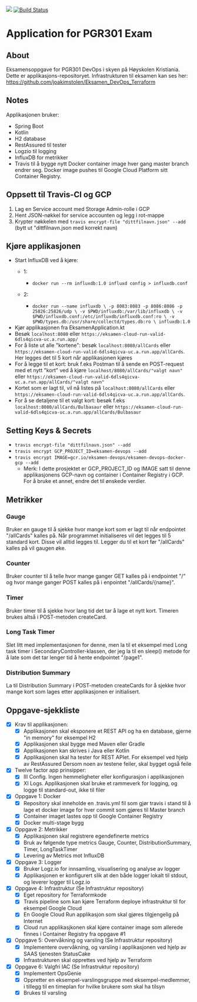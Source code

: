 <a href="https://www.statuscake.com" title="Website Uptime Monitoring"><img src="https://app.statuscake.com/button/index.php?Track=5743970&Days=1&Design=2" /></a>
[![Build Status](https://travis-ci.com/joakimstolen/Eksamen_DevOps_App.svg?token=2oGxk1NA54S8kvu1Qqs9&branch=master)](https://travis-ci.com/joakimstolen/Eksamen_DevOps_App)
# Application for PGR301 Exam
## About
Eksamensoppgave for PGR301 DevOps i skyen på Høyskolen Kristiania. Dette er applikasjons-repositoryet. Infrastrukturen til eksamen kan ses her: https://github.com/joakimstolen/Eksamen_DevOps_Terraform 

## Notes
Applikasjonen bruker:
 * Spring Boot 
 * Kotlin
 * H2 database 
 * RestAssured til tester
 * Logzio til logging
 * InfluxDB for metrikker
 * Travis til å bygge nytt Docker container image hver gang master branch endrer seg. Docker image pushes til Google Cloud Platform sitt Container Registry.  
 
 
 ## Oppsett til Travis-CI og GCP
 1. Lag en Service account med Storage Admin-rolle i GCP
 2. Hent JSON-nøkkel for service accounten og legg i rot-mappe
 3. Krypter nøkkelen med `travis encrypt-file "dittfilnavn.json" --add` (bytt ut "dittfilnavn.json med korrekt navn)
 

## Kjøre applikasjonen
* Start InfluxDB ved å kjøre:
    * 1:  
        * `docker run --rm influxdb:1.0 influxd config > influxdb.conf`
     
    * 2:  
        *   `docker run --name influxdb \
        -p 8083:8083 -p 8086:8086 -p 25826:25826/udp \
        -v $PWD/influxdb:/var/lib/influxdb \
        -v $PWD/influxdb.conf:/etc/influxdb/influxdb.conf:ro \
        -v $PWD/types.db:/usr/share/collectd/types.db:ro \
        influxdb:1.0`
*  Kjør applikasjonen fra EksamenApplication.kt
* Besøk `localhost:8080` eller `https://eksamen-cloud-run-valid-6dls4qicva-uc.a.run.app/`
* For å liste ut alle "kortene": besøk `localhost:8080/allCards` eller `https://eksamen-cloud-run-valid-6dls4qicva-uc.a.run.app/allCards`. Her legges det til 5 kort når applikasjonen kjøres
* For å legge til et kort: bruk f.eks Postman til å sende en POST-request med et nytt "kort" ved å kjøre `localhost/8080/allCards/"valgt navn"` eller `https://eksamen-cloud-run-valid-6dls4qicva-uc.a.run.app/allCards/"valgt navn"`
* Kortet som er lagt til, vil nå listes på `localhost:8080/allCards` eller `https://eksamen-cloud-run-valid-6dls4qicva-uc.a.run.app/allCards`. 
* For å se detaljene til et valgt kort: besøk f.eks `localhost:8080/allCards/Bulbasaur` eller `https://eksamen-cloud-run-valid-6dls4qicva-uc.a.run.app/allCards/Bulbasaur`    


## Setting Keys & Secrets
* `travis encrypt-file "dittfilnavn.json" --add`
* `travis encrypt GCP_PROJECT_ID=eksamen-devops --add`
* `travis encrypt IMAGE=gcr.io/eksamen-devops/eksamen-devops-docker-gcp --add`
    * Merk: I dette prosjektet er GCP_PROJECT_ID og IMAGE satt til denne applikasjonens GCP-navn og container i Container Registry i GCP. For å bruke et annet, endre det til ønskede verdier. 

## Metrikker
### Gauge
Bruker en gauge til å sjekke hvor mange kort som er lagt til når endpointet "/allCards" kalles på. Når programmet initialiseres vil det legges til 5 standard kort. Disse vil alltid legges til. Legger du til et kort før "/allCards" kalles på vil gaugen øke. 
### Counter
Bruker counter til å telle hvor mange ganger GET kalles på i endpointet "/" og hvor mange ganger POST kalles på i enpointet "/allCards/{name}".
### Timer
Bruker timer til å sjekke hvor lang tid det tar å lage et nytt kort. Timeren brukes altså i POST-metoden createCard. 
### Long Task Timer
Slet litt med implementasjonen for denne, men la til et eksempel med Long task timer i SecondaryController-klassen, der jeg la til en sleep() metode for å late som det tar lenger tid å hente endpointet "/page1". 
### Distribution Summary
La til Distribution Summary i POST-metoden createCards for å sjekke hvor mange kort som lages etter applikasjonen er initialisert.  

## Oppgave-sjekkliste 
- [X] Krav til applikasjonen:  
    - [X] Applikasjonen skal eksponere et REST API og ha en database, gjerne "in memory" for eksempel H2 
    - [X] Applikasjonen skal bygge med Maven eller Gradle
    - [X] Applikasjonen kan skrives i Java eller Kotlin
    - [X] Applikasjonen skal ha tester for REST APIet. For eksempel ved hjelp av RestAssured Dersom noen av testene feiler, skal bygget også feile
- [X] Twelve factor app prinsipper: 
    - [X] III Config. Ingen hemmeligheter eller konfigurasjon i applikasjonen
    - [X] XI Logs. Applikasjonen skal bruke et rammeverk for logging, og logge til standard-out, ikke til filer
- [X] Oppgave 1: Docker
    - [X] Repository skal inneholde en .travis.yml fil som gjør travis i stand til å lage et docker image for hver commit som gjøres til Master branch
    - [X] Container imaget lastes opp til Google Container Registry
    - [X] Docker multi-stage bygg
- [X] Oppgave 2: Metrikker
    - [X] Applikasjonen skal registrere egendefinerte metrics
    - [X] Bruk av følgende type metrics Gauge, Counter, DistributionSummary, Timer, LongTaskTimer
    - [X] Levering av Metrics mot InfluxDB
- [X] Oppgave 3: Logger
    - [X] Bruker Logz.io for innsamling, visualisering og analyse av logger
    - [X] Applikasjonen er konfigurert slik at den både logger lokalt til stdout, og leverer logger til Logz.io
- [X] Oppgave 4: Infrastruktur (Se Infrastruktur repository)
    - [X] Eget repository for Terraformkode
    - [X] Travis pipeline som kan kjøre Terraform deploye infrastruktur til for eksempel Google Cloud
    - [X] En Google Cloud Run applikasjon som skal gjøres tilgjengelig på Internet
    - [X] Cloud run applikasjkonen skal kjøre container image som allerede finnes i Container Registry fra oppgave #1
- [X] Oppgave 5: Overvåkning og varsling (Se Infrastruktur repository)
    - [X] Implementere overvåkning, og varsling i applikasjonen ved hjelp av SAAS tjenesten StatusCake
    - [X] Infrastrukturen skal opprettes ved hjelp av Terraform
- [X]  Oppgave 6: Valgfri IAC (Se Infrastruktur repository)
    - [X] Implementert OpsGenie   
    - [X] Oppretter en eksempel-varslingsgruppe med eksempel-medlemmer, i tillegg til en timeplan for hvilke brukere som skal ha tilsyn  
    - [X] Brukes til varsling   